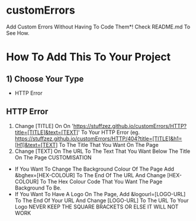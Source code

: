# customErrors
Add Custom Errors Without Having To Code Them*! Check README.md To See How.


# How To Add This To Your Project
## 1) Choose Your Type
- HTTP Error

## HTTP Error
1) Change [TITLE] On On 'https://stuffzez.github.io/customErrors/HTTP?title=[TITLE]&text=[TEXT]' To Your HTTP Error (eg. https://stuffzez.github.io/customErrors/HTTP/404?title=[TITLE]&h1=[H1]&text=[TEXT] To The Title That You Want On The Page
2) Change [TEXT] On The URL To The Text That You Want Below The Title On The Page
CUSTOMISATION
- If You Want To Change The Background Colour Of The Page Add &bghex=[HEX-COLOUR] To The End Of The URL And Change [HEX-COLOUR] To The Hex Colour Code That You Want The Page Background To Be.
- If You Want To Have A Logo On The Page, Add &logourl=[LOGO-URL] To The End Of Your URL And Change [LOGO-URL] To The URL To Your Logo
NEVER KEEP THE SQUARE BRACKETS OR ELSE IT WILL NOT WORK
